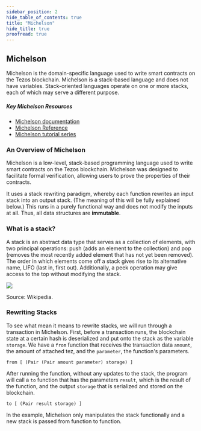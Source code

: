 ```yaml
---
sidebar_position: 2
hide_table_of_contents: true
title: "Michelson"
hide_title: true
proofread: true
---
```


## Michelson

Michelson is the domain-specific language used to write smart contracts on the Tezos blockchain. Michelson is a stack-based language and does not have variables. Stack-oriented languages operate on one or more stacks, each of which may serve a different purpose.

##### Key Michelson Resources

* [Michelson documentation](http://tezos.gitlab.io/007/michelson.html)
* [Michelson Reference](https://tezos.gitlab.io/michelson-reference/)
* [Michelson tutorial series](https://gitlab.com/camlcase-dev/michelson-tutorial/tree/master)

### An Overview of Michelson

Michelson is a low-level, stack-based programming language used to write smart contracts on the Tezos blockchain. Michelson was designed to facilitate formal verification, allowing users to prove the properties of their contracts.

It uses a stack rewriting paradigm, whereby each function rewrites an input stack into an output stack. \(The meaning of this will be fully explained below.\) This runs in a purely functional way and does not modify the inputs at all. Thus, all data structures are **immutable**.

### What is a stack?

A stack is an abstract data type that serves as a collection of elements, with two principal operations: push \(adds an element to the collection\) and pop \(removes the most recently added element that has not yet been removed\). The order in which elements come off a stack gives rise to its alternative name, LIFO \(last in, first out\). Additionally, a peek operation may give access to the top without modifying the stack.

![](https://upload.wikimedia.org/wikipedia/commons/9/9f/Stack_data_structure.gif)

Source: Wikipedia.

### Rewriting Stacks

To see what mean it means to rewrite stacks, we will run through a transaction in Michelson. First, before a transaction runs, the blockchain state at a certain hash is deserialized and put onto the stack as the variable `storage`. We have a `from` function that receives the transaction data `amount`, the amount of attached tez, and the `parameter`, the function's parameters.

```text
from [ (Pair (Pair amount parameter) storage) ]
```

After running the function, without any updates to the stack, the program will call a `to` function that has the parameters `result`, which is the result of the function, and the output `storage` that is serialized and stored on the blockchain.

```text
to [ (Pair result storage) ]
```

In the example, Michelson only manipulates the stack functionally and a new stack is passed from function to function.

